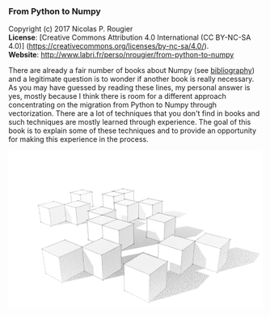### From Python to Numpy
Copyright (c) 2017 Nicolas P. Rougier  
**License**: [Creative Commons Attribution 4.0 International (CC BY-NC-SA 4.0)]
(https://creativecommons.org/licenses/by-nc-sa/4.0/).  
**Website**: http://www.labri.fr/perso/nrougier/from-python-to-numpy

There are already a fair number of books about Numpy
(see [bibliography](10-bibliography.rst)) and a legitimate question is to
wonder if another book is really necessary. As you may have guessed by reading
these lines, my personal answer is yes, mostly because I think there is room
for a different approach concentrating on the migration from Python to Numpy
through vectorization. There are a lot of techniques that you don't find in
books and such techniques are mostly learned through experience. The goal of
this book is to explain some of these techniques and to provide an opportunity
for making this experience in the process.

![](data/cubes.png)
